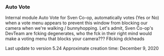 ### Auto Vote

Internal module Auto Vote for Sven Co-op, automatically votes (Yes or No) when a vote menu appears to prevent this window from blocking our camera when we're walking / bunnyhopping. 
Let's admit, Sven Co-op's DevTeam are fcking degenerates, who the fck in their right mind would make a voting menu that blocks your camera??? F8cking dckheads

Last update to version 5.24
Approximate creation time: December 9, 2020